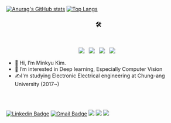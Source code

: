 [![Anurag's GitHub stats](https://github-readme-stats.vercel.app/api?username=MinkyuKim26)](https://github.com/anuraghazra/github-readme-stats) [![Top Langs](https://github-readme-stats.vercel.app/api/top-langs/?username=MinkyuKim26&layout=compact)](https://github.com/anuraghazra/github-readme-stats)<br>

<h3 align="center">🛠</h3>

</br>
<p align="center">
<img src="https://img.shields.io/badge/Python-3776AB?style=flat-square&logo=Python&logoColor=white"/></a> &nbsp
<img src="https://img.shields.io/badge/Tensorflow-FF6F00?style=flat-square&logo=Tensorflow&logoColor=white"/></a> &nbsp
<img src="https://img.shields.io/badge/c++-00599C?style=flat-square&logo=c%2B%2B&logoColor=white"/></a> &nbsp 
<img src="https://img.shields.io/badge/-Unity-000000.svg?logo=unity&style=flat-square"/></a> &nbsp 

- 👋 Hi, I’m Minkyu Kim.
- 👀 I’m interested in Deep learning, Especially Computer Vision
- ✍️I'm studying Electronic Electrical engineering at Chung-ang University (2017~)

<br>
<br>

[![Linkedin Badge](https://img.shields.io/badge/-LinkedIn-blue?style=flat-square&logo=Linkedin&logoColor=white&link=https://www.linkedin.com/in/seong-yun-byeon-8183a8113/)](https://www.linkedin.com/in/민규-김-24a946188/) [![Gmail Badge](https://img.shields.io/badge/Gmail-d14836?style=flat-square&logo=Gmail&logoColor=white&link=mailto:minkyu4506@gmail.com)](mailto:snugyun01@gmail.com)  <a href="https://velog.io/@minkyu4506" target="_blank"><img src="https://img.shields.io/badge/Velog-20c997?style=flat-square&logo=Vimeo&logoColor=white"/></a> <a href="https://www.facebook.com/profile.php?id=100012826216294" target="_blank"><img src="https://img.shields.io/badge/facebook-1877F2?style=flat-square&logo=facebook&logoColor=white"/></a> <a href="https://www.instagram.com/minguinho_26/" target="_blank"><img src="https://img.shields.io/badge/instagram-E4405F?style=flat-square&logo=facebook&logoColor=white"/></a>

	
